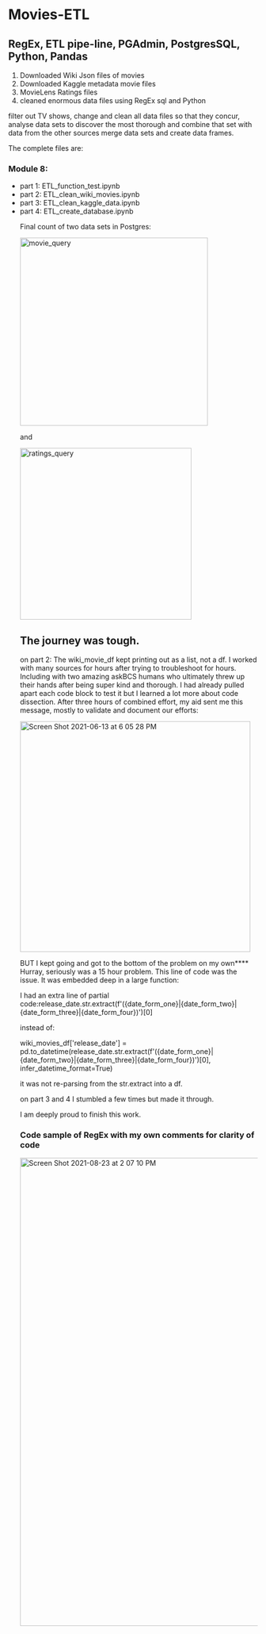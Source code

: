 # Movies-ETL


## RegEx, ETL pipe-line, PGAdmin, PostgresSQL, Python, Pandas

1) Downloaded Wiki Json files of movies
2) Downloaded Kaggle metadata movie files
3) MovieLens Ratings files
4) cleaned enormous data files using RegEx sql and Python

filter out TV shows, change and clean all data files so that they
concur, analyse data sets to discover the most thorough and combine 
that set with data from the other sources
merge data sets and create data frames. 

The complete files are: 
### Module 8: 
<ul>
<li> part 1: ETL_function_test.ipynb </li>
<li> part 2: ETL_clean_wiki_movies.ipynb </li>
<li> part 3: ETL_clean_kaggle_data.ipynb </li>
<li> part 4: ETL_create_database.ipynb </li>


Final count of two data sets in Postgres: 

<img width="379" alt="movie_query" src="https://user-images.githubusercontent.com/14239715/121823678-d662bd80-cc74-11eb-8099-c473f194ffd7.png">


and 

<img width="346" alt="ratings_query" src="https://user-images.githubusercontent.com/14239715/121823848-cb5c5d00-cc75-11eb-8868-e06bca7cd7a7.png">


  
  
## The journey was tough. 
on part 2: The wiki_movie_df kept printing out as a list, not a df. I worked with many sources for hours after trying to troubleshoot for hours. Including with two amazing askBCS humans who ultimately threw up their hands after being super kind and thorough. I had already pulled apart each code block to test it but I learned a lot more about code dissection. After three hours of combined effort, my aid sent me this message, mostly to validate and document our efforts: 
  
  <img width="465" alt="Screen Shot 2021-06-13 at 6 05 28 PM" src="https://user-images.githubusercontent.com/14239715/121823242-065c9180-cc72-11eb-9941-af2f8e9daa7e.png">

BUT I kept going and got to the bottom of the problem on my own**** Hurray, seriously was a 15 hour problem. This line of code was the issue. It was embedded deep in a large function: 

I had an extra line of partial code:release_date.str.extract(f'({date_form_one}|{date_form_two}|{date_form_three}|{date_form_four})')[0]

instead of:  

wiki_movies_df['release_date'] = pd.to_datetime(release_date.str.extract(f'({date_form_one}|{date_form_two}|{date_form_three}|{date_form_four})')[0], infer_datetime_format=True)

it was not re-parsing from the str.extract into a df.

on part 3 and 4 I stumbled a few times but made it through. 

I am deeply proud to finish this work.
  
  
### Code sample of RegEx with my own comments for clarity of code
  <img width="944" alt="Screen Shot 2021-08-23 at 2 07 10 PM" src="https://user-images.githubusercontent.com/14239715/130495591-80c64c63-c15d-4ef5-b94a-d10eb0256bd8.png">

